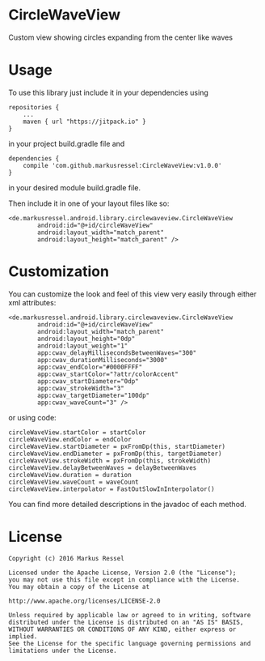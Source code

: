 # CircleWaveView
Custom view showing circles expanding from the center like waves

# Usage

To use this library just include it in your dependencies using

    repositories {
        ...
        maven { url "https://jitpack.io" }
    }
    
in your project build.gradle file and

    dependencies {
        compile 'com.github.markusressel:CircleWaveView:v1.0.0'
    }
    
in your desired module build.gradle file.

Then include it in one of your layout files like so:

    <de.markusressel.android.library.circlewaveview.CircleWaveView
            android:id="@+id/circleWaveView"
            android:layout_width="match_parent"
            android:layout_height="match_parent" />

# Customization

You can customize the look and feel of this view very easily through either xml attributes:

    <de.markusressel.android.library.circlewaveview.CircleWaveView
            android:id="@+id/circleWaveView"
            android:layout_width="match_parent"
            android:layout_height="0dp"
            android:layout_weight="1"
            app:cwav_delayMillisecondsBetweenWaves="300"
            app:cwav_durationMilliseconds="3000"
            app:cwav_endColor="#0000FFFF"
            app:cwav_startColor="?attr/colorAccent"
            app:cwav_startDiameter="0dp"
            app:cwav_strokeWidth="3"
            app:cwav_targetDiameter="100dp"
            app:cwav_waveCount="3" />

or using code:

    circleWaveView.startColor = startColor
    circleWaveView.endColor = endColor
    circleWaveView.startDiameter = pxFromDp(this, startDiameter)
    circleWaveView.endDiameter = pxFromDp(this, targetDiameter)
    circleWaveView.strokeWidth = pxFromDp(this, strokeWidth)
    circleWaveView.delayBetweenWaves = delayBetweenWaves
    circleWaveView.duration = duration
    circleWaveView.waveCount = waveCount
    circleWaveView.interpolator = FastOutSlowInInterpolator()

You can find more detailed descriptions in the javadoc of each method.


# License

    Copyright (c) 2016 Markus Ressel
    
    Licensed under the Apache License, Version 2.0 (the "License");
    you may not use this file except in compliance with the License.
    You may obtain a copy of the License at
    
    http://www.apache.org/licenses/LICENSE-2.0
    
    Unless required by applicable law or agreed to in writing, software
    distributed under the License is distributed on an "AS IS" BASIS,
    WITHOUT WARRANTIES OR CONDITIONS OF ANY KIND, either express or implied.
    See the License for the specific language governing permissions and
    limitations under the License.
